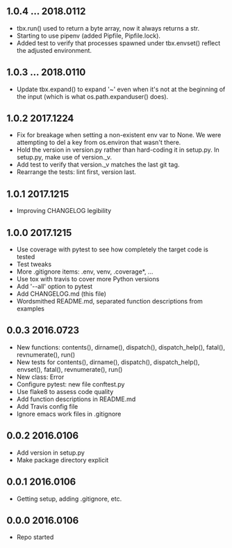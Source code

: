 ## 1.0.4 ... 2018.0112

 * tbx.run() used to return a byte array, now it always returns a str.
 * Starting to use pipenv (added Pipfile, Pipfile.lock).
 * Added test to verify that processes spawned under tbx.envset() reflect
   the adjusted environment.

## 1.0.3 ... 2018.0110

 - Update tbx.expand() to expand '~' even when it's not at the beginning of
   the input (which is what os.path.expanduser() does).

## 1.0.2 2017.1224

 - Fix for breakage when setting a non-existent env var to None. We were
   attempting to del a key from os.environ that wasn't there.
 - Hold the version in version.py rather than hard-coding it in
   setup.py. In setup.py, make use of version._v.
 - Add test to verify that version._v matches the last git tag.
 - Rearrange the tests: lint first, version last.

## 1.0.1 2017.1215

 * Improving CHANGELOG legibility

## 1.0.0 2017.1215

 * Use coverage with pytest to see how completely the target code is
   tested
 * Test tweaks
 * More .gitignore items: .env, venv, .coverage*, ...
 * Use tox with travis to cover more Python versions
 * Add '--all' option to pytest
 * Add CHANGELOG.md (this file)
 * Wordsmithed README.md, separated function descriptions from examples

## 0.0.3 2016.0723

 * New functions: contents(), dirname(), dispatch(), dispatch_help(),
   fatal(), revnumerate(), run()
 * New tests for contents(), dirname(), dispatch(), dispatch_help(),
   envset(), fatal(), revnumerate(), run()
 * New class: Error
 * Configure pytest: new file conftest.py
 * Use flake8 to assess code quality
 * Add function descriptions in README.md
 * Add Travis config file
 * Ignore emacs work files in .gitignore

## 0.0.2 2016.0106

 * Add version in setup.py
 * Make package directory explicit

## 0.0.1 2016.0106

 * Getting setup, adding .gitignore, etc.

## 0.0.0 2016.0106

 * Repo started
